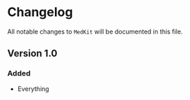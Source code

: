 # Changelog

All notable changes to `MedKit` will be documented in this file.

## Version 1.0

### Added
- Everything
